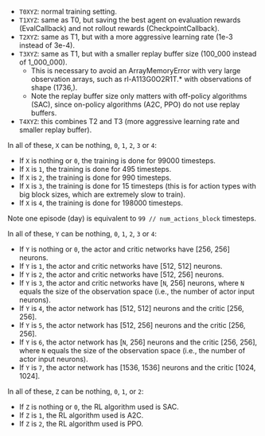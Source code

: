 - `T0XYZ`: normal training setting.
- `T1XYZ`: same as T0, but saving the best agent on evaluation rewards (EvalCallback)
and not rollout rewards (CheckpointCallback).
- `T2XYZ`: same as T1, but with a more aggressive learning rate (1e-3 instead of 3e-4).
- `T3XYZ`: same as T1, but with a smaller replay buffer size (100_000 instead of 1_000_000).
  - This is necessary to avoid an ArrayMemoryError with very large observation arrays,
  such as rl-A113G0O2R1T.* with observations of shape (1736,).
  - Note the replay buffer size only matters with off-policy algorithms (SAC),
  since on-policy algorithms (A2C, PPO) do not use replay buffers.
- `T4XYZ`: this combines T2 and T3 (more aggressive learning rate and smaller replay buffer).

In all of these, `X` can be nothing, `0`, `1`, `2`, `3` or `4`:
- If `X` is nothing or `0`, the training is done for 99000 timesteps.
- If `X` is `1`, the training is done for 495 timesteps.
- If `X` is `2`, the training is done for 990 timesteps.
- If `X` is `3`, the training is done for 15 timesteps
(this is for action types with big block sizes, which are extremely slow to train).
- If `X` is `4`, the training is done for 198000 timesteps.

Note one episode (day) is equivalent to `99 // num_actions_block` timesteps.

In all of these, `Y` can be nothing, `0`, `1`, `2`, `3` or `4`:
- If `Y` is nothing or `0`, the actor and critic networks have \[256, 256] neurons.
- If `Y` is `1`, the actor and critic networks have \[512, 512] neurons.
- If `Y` is `2`, the actor and critic networks have \[512, 256] neurons.
- If `Y` is `3`, the actor and critic networks have \[`N`, 256] neurons,
where `N` equals the size of the observation space (i.e., the number of actor input neurons).
- If `Y` is `4`, the actor network has \[512, 512] neurons and the critic \[256, 256].
- If `Y` is `5`, the actor network has \[512, 256] neurons and the critic \[256, 256].
- If `Y` is `6`, the actor network has \[`N`, 256] neurons and the critic \[256, 256],
where `N` equals the size of the observation space (i.e., the number of actor input neurons).
- If `Y` is `7`, the actor network has \[1536, 1536] neurons and the critic \[1024, 1024].

In all of these, `Z` can be nothing, `0`, `1`, or `2`:
- If `Z` is nothing or `0`, the RL algorithm used is SAC.
- If `Z` is `1`, the RL algorithm used is A2C.
- If `Z` is `2`, the RL algorithm used is PPO.
